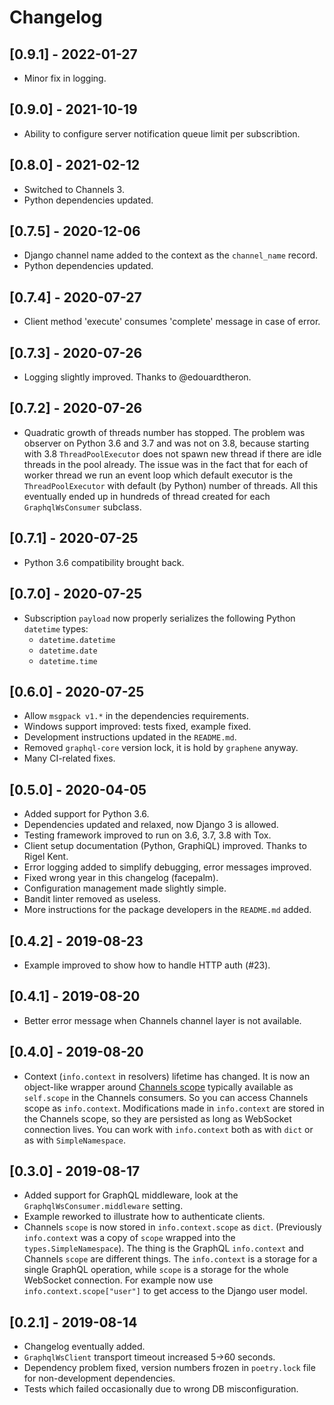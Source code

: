 <!--
Copyright (C) DATADVANCE, 2010-2022

Permission is hereby granted, free of charge, to any person obtaining a
copy of this software and associated documentation files (the
"Software"), to deal in the Software without restriction, including
without limitation the rights to use, copy, modify, merge, publish,
distribute, sublicense, and/or sell copies of the Software, and to
permit persons to whom the Software is furnished to do so, subject to
the following conditions:

The above copyright notice and this permission notice shall be included
in all copies or substantial portions of the Software.

THE SOFTWARE IS PROVIDED "AS IS", WITHOUT WARRANTY OF ANY KIND, EXPRESS
OR IMPLIED, INCLUDING BUT NOT LIMITED TO THE WARRANTIES OF
MERCHANTABILITY, FITNESS FOR A PARTICULAR PURPOSE AND NONINFRINGEMENT.
IN NO EVENT SHALL THE AUTHORS OR COPYRIGHT HOLDERS BE LIABLE FOR ANY
CLAIM, DAMAGES OR OTHER LIABILITY, WHETHER IN AN ACTION OF CONTRACT,
TORT OR OTHERWISE, ARISING FROM, OUT OF OR IN CONNECTION WITH THE
SOFTWARE OR THE USE OR OTHER DEALINGS IN THE SOFTWARE.
-->

# Changelog

## [0.9.1] - 2022-01-27

- Minor fix in logging.

## [0.9.0] - 2021-10-19

- Ability to configure server notification queue limit per subscribtion.

## [0.8.0] - 2021-02-12

- Switched to Channels 3.
- Python dependencies updated.

## [0.7.5] - 2020-12-06

- Django channel name added to the context as the `channel_name` record.
- Python dependencies updated.

## [0.7.4] - 2020-07-27

- Client method 'execute' consumes 'complete' message in case of error.

## [0.7.3] - 2020-07-26

- Logging slightly improved. Thanks to @edouardtheron.

## [0.7.2] - 2020-07-26

- Quadratic growth of threads number has stopped. The problem was
  observer on Python 3.6 and 3.7 and was not on 3.8, because starting
  with 3.8 `ThreadPoolExecutor` does not spawn new thread if there are
  idle threads in the pool already. The issue was in the fact that for
  each of worker thread we run an event loop which default executor is
  the `ThreadPoolExecutor` with default (by Python) number of threads.
  All this eventually ended up in hundreds of thread created for each
  `GraphqlWsConsumer` subclass.

## [0.7.1] - 2020-07-25

- Python 3.6 compatibility brought back.

## [0.7.0] - 2020-07-25

- Subscription `payload` now properly serializes the following Python
  `datetime` types:
  - `datetime.datetime`
  - `datetime.date`
  - `datetime.time`

## [0.6.0] - 2020-07-25

- Allow `msgpack v1.*` in the dependencies requirements.
- Windows support improved: tests fixed, example fixed.
- Development instructions updated in the `README.md`.
- Removed `graphql-core` version lock, it is hold by `graphene` anyway.
- Many CI-related fixes.

## [0.5.0] - 2020-04-05

- Added support for Python 3.6.
- Dependencies updated and relaxed, now Django 3 is allowed.
- Testing framework improved to run on 3.6, 3.7, 3.8 with Tox.
- Client setup documentation (Python, GraphiQL) improved. Thanks to
  Rigel Kent.
- Error logging added to simplify debugging, error messages improved.
- Fixed wrong year in this changelog (facepalm).
- Configuration management made slightly simple.
- Bandit linter removed as useless.
- More instructions for the package developers in the `README.md` added.

## [0.4.2] - 2019-08-23

- Example improved to show how to handle HTTP auth (#23).

## [0.4.1] - 2019-08-20

- Better error message when Channels channel layer is not available.

## [0.4.0] - 2019-08-20

- Context (`info.context` in resolvers) lifetime has changed. It is now
  an object-like wrapper around [Channels
  scope](https://channels.readthedocs.io/en/latest/topics/consumers.html#scope)
  typically available as `self.scope` in the Channels consumers. So you
  can access Channels scope as `info.context`. Modifications made in
  `info.context` are stored in the Channels scope, so they are persisted
  as long as WebSocket connection lives. You can work with
  `info.context` both as with `dict` or as with `SimpleNamespace`.

## [0.3.0] - 2019-08-17

- Added support for GraphQL middleware, look at the
  `GraphqlWsConsumer.middleware` setting.
- Example reworked to illustrate how to authenticate clients.
- Channels `scope` is now stored in `info.context.scope` as `dict`.
  (Previously `info.context` was a copy of `scope` wrapped into the
  `types.SimpleNamespace`). The thing is the GraphQL `info.context` and
  Channels `scope` are different things. The `info.context` is a storage
  for a single GraphQL operation, while `scope` is a storage for the
  whole WebSocket connection. For example now use
  `info.context.scope["user"]` to get access to the Django user model.

## [0.2.1] - 2019-08-14

- Changelog eventually added.
- `GraphqlWsClient` transport timeout increased 5->60 seconds.
- Dependency problem fixed, version numbers frozen in `poetry.lock` file
  for non-development dependencies.
- Tests which failed occasionally due to wrong DB misconfiguration.
